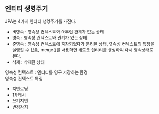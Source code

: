 ## 엔티티 생명주기

JPA는 4가지 엔티티 생명주기를 가진다.  
+ 비영속 : 영속성 컨텍스트와 아무런 관계가 없는 상태
+ 영속 : 영속성 컨텍스트와 관계가 있는 상태
+ 준영속 : 영속성 컨텍스트에 저장되었다가 분리된 상태, 영속성 컨텍스트의 특징을 실행할 수 없음, merge()를 사용하면 새로운 엔티티를 생성하여 다시 영속상태로 된다.
+ 삭제 : 삭제된 상태

영속성 컨텍스트 : 엔티티를 영구 저장하는 환경  
영속성 컨텍스트 특징  
+ 지연로딩
+ 1차캐시
+ 쓰기지연
+ 변경감지
